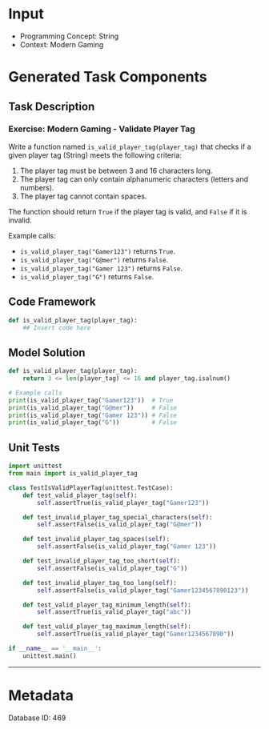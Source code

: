 # Input
- Programming Concept: String
- Context: Modern Gaming

# Generated Task Components
## Task Description
### Exercise: Modern Gaming - Validate Player Tag

Write a function named `is_valid_player_tag(player_tag)` that checks if a given player tag (String) meets the following criteria:

1. The player tag must be between 3 and 16 characters long.
2. The player tag can only contain alphanumeric characters (letters and numbers).
3. The player tag cannot contain spaces.

The function should return `True` if the player tag is valid, and `False` if it is invalid.

Example calls:
- `is_valid_player_tag("Gamer123")` returns `True`.
- `is_valid_player_tag("G@mer")` returns `False`.
- `is_valid_player_tag("Gamer 123")` returns `False`.
- `is_valid_player_tag("G")` returns `False`.

## Code Framework
```python
def is_valid_player_tag(player_tag):
    ## Insert code here
```

## Model Solution
```python
def is_valid_player_tag(player_tag):
    return 3 <= len(player_tag) <= 16 and player_tag.isalnum()

# Example calls
print(is_valid_player_tag("Gamer123"))  # True
print(is_valid_player_tag("G@mer"))     # False
print(is_valid_player_tag("Gamer 123")) # False
print(is_valid_player_tag("G"))         # False
```

## Unit Tests
```python
import unittest
from main import is_valid_player_tag

class TestIsValidPlayerTag(unittest.TestCase):
    def test_valid_player_tag(self):
        self.assertTrue(is_valid_player_tag("Gamer123"))

    def test_invalid_player_tag_special_characters(self):
        self.assertFalse(is_valid_player_tag("G@mer"))

    def test_invalid_player_tag_spaces(self):
        self.assertFalse(is_valid_player_tag("Gamer 123"))

    def test_invalid_player_tag_too_short(self):
        self.assertFalse(is_valid_player_tag("G"))

    def test_invalid_player_tag_too_long(self):
        self.assertFalse(is_valid_player_tag("Gamer1234567890123"))

    def test_valid_player_tag_minimum_length(self):
        self.assertTrue(is_valid_player_tag("abc"))

    def test_valid_player_tag_maximum_length(self):
        self.assertTrue(is_valid_player_tag("Gamer1234567890"))

if __name__ == '__main__':
    unittest.main()
```
___
# Metadata
Database ID: 469
